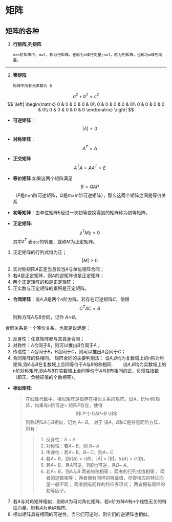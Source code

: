 # 矩阵

## 矩阵的各种
1.  **行矩阵,列矩阵**  
    ```
    m×n阶矩阵中，m=1，称为行矩阵，也称为n维行向量;n=1，称为列矩阵，也称为m维列向量。
    
    ```
   ***
2. **零矩阵**   
   ```
   矩阵中所有元素都为 0
   ```
 
$$ 
    a^2+b^2=c^2  
$$
$$
\left| 
\begin{matrix}
   0 & 0 & 0 & 0 & 0\\ 
   0 & 0 & 0 & 0 & 0\\ 
   0 & 0 & 0 & 0 & 0\\ 
   0 & 0 & 0 & 0 & 0
  \end{matrix}  
  \right|
$$  
* **可逆矩阵**：
$$ 
| A |≠0
$$

* **对称矩阵**：
$$ 
  A^T = A  
$$

* **正交矩阵**
$$
A^TA=AA^T=E
$$

* **等价矩阵**
 如果这两个矩阵满足 
 $$ B=QAP $$
 （$P$是n×n阶可逆矩阵，$Q$是m×m阶可逆矩阵），那么这两个矩阵之间是等价关系

* **初等矩阵**：由单位矩阵E经过一次初等变换得到的矩阵称为初等矩阵。
  
* **正定矩阵**: 
  $$z^TMz> 0$$
  其中$z^T$ 表示$z$的转置，就称$M$为正定矩阵。
1. 正定矩阵的行列式恒为正；
   $$ |M|>0 $$
2. 实对称矩阵$A$正定当且仅当$A$与单位矩阵合同；
3. 若$A$是正定矩阵，则$A$的逆矩阵也是正定矩阵；
4. 两个正定矩阵的和是正定矩阵；
5. 正实数与正定矩阵的乘积是正定矩阵。

* **合同矩阵**：设$A$,$B$是两个$n$阶方阵，若存在可逆矩阵$C$，使得
$$ C^TAC=B  $$
则称方阵$A$与$B$合同，记作 $A$≃$B$。

合同关系是一个等价关系，也就是说满足：
1. 反身性：任意矩阵都与其自身合同；
2. 对称性：$A$合同于$B$，则可以推出$B$合同于$A$；
3. 传递性：$A$合同于$B$，$B$合同于$C$，则可以推出$A$合同于$C$；
4. 合同矩阵的秩相同。
矩阵合同的主要判别法：
设$A$,$B$均为复数域上的n阶对称矩阵,则$A$与$B$在复数域上合同等价于$A$与$B$的秩相同.
　　设$A$,$B$均为实数域上的n阶对称矩阵,则$A$与$B$在实数域上合同等价于$A$与$B$有相同的正、负惯性指数（即正、负特征值的个数相等）。

* **相似矩阵**: 
  > 在线性代数中，相似矩阵是指存在相似关系的矩阵。设$A$，$B$为$n$阶矩阵，如果有$n$阶可逆> 矩阵$P$存在，使得
  > $$ P^{-1}AP=B  \\$$ 
  > 则称矩阵$A$与$B$相似，记为   $A$~ $B$。 
  >对于 设$A$，$B$和$C$是任意同阶方阵，则有：  
  >>1. 反身性：$A$ ~ $A$
  >>2. 对称性：若$A$~ $B$，则 $B$~ $A$
  >>3. 传递性：若$A$~ $B$，$B$~ $C$，则$A$~ $C$
  >>4. 若$A$~ $B$，则$r(A)=r(B)$，$|A|=|B|$，$tr(A)=tr(B)$。
  >>5. 若$A$~ $B$，且$A$可逆，则$B$也可逆，且$B$~ $A$。
  >>6. 若$A$~ $B$，则$A$与$B$
两者的秩相等；
两者的行列式值相等；
两者的迹数相等；
两者拥有同样的特征值，尽管相应的特征向量一般不同；
两者拥有同样的特征多项式；
两者拥有同样的初等因子。
7. 若$A$与对角矩阵相似，则称$A$为可对角化矩阵，若$n$阶方阵$A$有$n$个线性无关的特征向量，则称$A$为单纯矩阵。
8. 相似矩阵具有相同的可逆性，当它们可逆时，则它们的逆矩阵也相似。